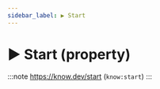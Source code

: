 ```yaml
---
sidebar_label: ▶️ Start
---
```


# ▶️ Start (property)

:::note
https://know.dev/start
(`know:start`)
:::
